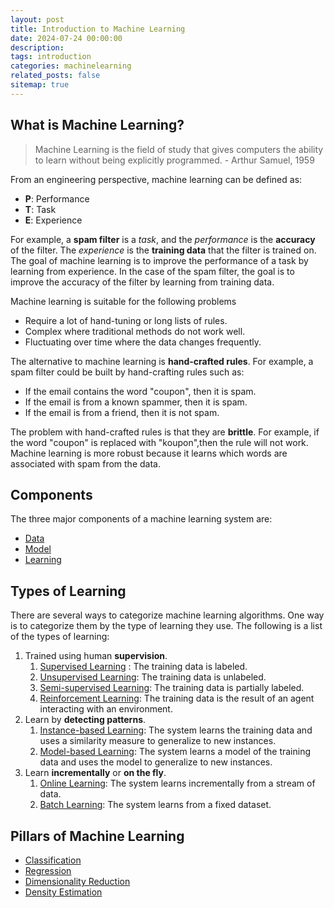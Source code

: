 ```yaml
---
layout: post
title: Introduction to Machine Learning
date: 2024-07-24 00:00:00
description:
tags: introduction
categories: machinelearning
related_posts: false
sitemap: true
---
```


## What is Machine Learning?

> Machine Learning is the field of study that gives computers the ability to learn without being explicitly programmed. - Arthur Samuel, 1959

From an engineering perspective, machine learning can be defined as:

- **P**: Performance
- **T**: Task
- **E**: Experience

For example, a **spam filter** is a _task_, and the _performance_ is the **accuracy** of the filter. The _experience_ is the **training data** that the filter is trained on. The goal of machine learning is to improve the performance of a task by learning from experience. In the case of the spam filter, the goal is to improve the accuracy of the filter by learning from training data.

Machine learning is suitable for the following problems

- Require a lot of hand-tuning or long lists of rules.
- Complex where traditional methods do not work well.
- Fluctuating over time where the data changes frequently.

The alternative to machine learning is **hand-crafted rules**. For example, a spam filter could be built by hand-crafting rules such as:

- If the email contains the word "coupon", then it is spam.
- If the email is from a known spammer, then it is spam.
- If the email is from a friend, then it is not spam.

The problem with hand-crafted rules is that they are **brittle**. For example, if the word "coupon" is replaced with "koupon",then the rule will not work. Machine learning is more robust because it learns which words are associated with spam from the data.

## Components

The three major components of a machine learning system are:

- [Data](http://amgadmadkour.com/notes/ml/concept/data)
- [Model](http://amgadmadkour.com/notes/ml/concept/model)
- [Learning](http://amgadmadkour.com/notes/ml/concept/learning)

## Types of Learning

There are several ways to categorize machine learning algorithms. One way is to categorize them by the type of learning they use. The following is a list of the types of learning:

1. Trained using human **supervision**.
   1. [Supervised Learning](http://amgadmadkour.com/notes/ml/type/supervised-learning) : The training data is labeled.
   2. [Unsupervised Learning](http://amgadmadkour.com/notes/ml/type/unsupervised-learning): The training data is unlabeled.
   3. [Semi-supervised Learning](http://amgadmadkour.com/notes/ml/type/semi-supervised-learning): The training data is partially labeled.
   4. [Reinforcement Learning](http://amgadmadkour.com/notes/ml/type/reinforcement-learning): The training data is the result of an agent interacting with an environment.
2. Learn by **detecting patterns**.
   1. [Instance-based Learning](http://amgadmadkour.com/notes/ml/type/instance-based-learning): The system learns the training data and uses a similarity measure to generalize to new instances.
   2. [Model-based Learning](http://amgadmadkour.com/notes/ml/type/model-based-learning): The system learns a model of the training data and uses the model to generalize to new instances.
3. Learn **incrementally** or **on the fly**.
   1. [Online Learning](http://amgadmadkour.com/notes/ml/type/online-learning): The system learns incrementally from a stream of data.
   2. [Batch Learning](http://amgadmadkour.com/notes/ml/type/batch-learning): The system learns from a fixed dataset.

## Pillars of Machine Learning

- [Classification](http://amgadmadkour.com/notes/ml/task/classification)
- [Regression](http://amgadmadkour.com/notes/ml/task/regression)
- [Dimensionality Reduction](http://amgadmadkour.com/notes/ml/task/dimensionality-reduction)
- [Density Estimation](http://amgadmadkour.com/notes/ml/task/density-estimation)
